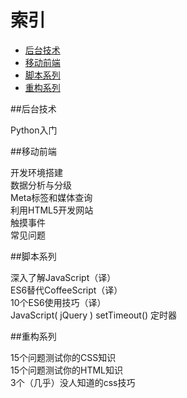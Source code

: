 # 索引

* [后台技术](#后台技术)
* [移动前端](#移动前端)
* [脚本系列](#脚本系列)
* [重构系列](#重构系列)

##后台技术

Python入门


##移动前端

开发环境搭建<br/>
数据分析与分级<br/>
Meta标签和媒体查询<br/>
利用HTML5开发网站<br/>
触摸事件<br/>
常见问题


##脚本系列

深入了解JavaScript（译）<br/>
ES6替代CoffeeScript（译）<br/>
10个ES6使用技巧（译）<br/>
JavaScript( jQuery ) setTimeout() 定时器


##重构系列

15个问题测试你的CSS知识 <br/>
15个问题测试你的HTML知识<br/>
3个（几乎）没人知道的css技巧